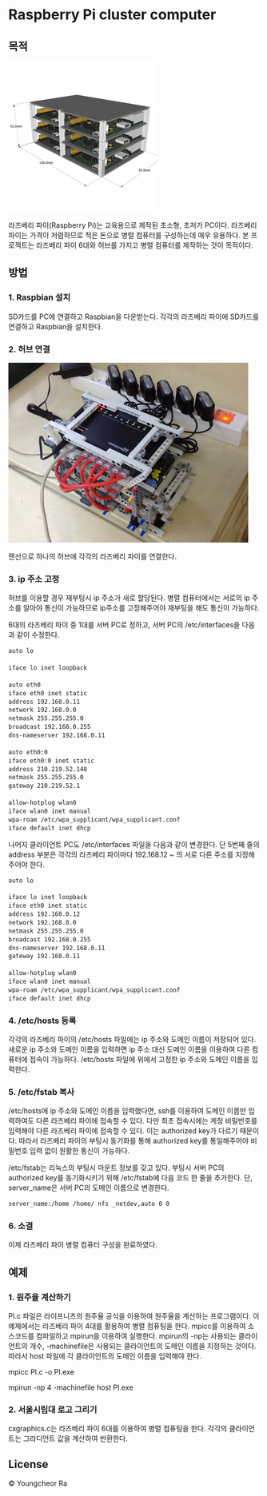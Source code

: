 # Raspberry Pi cluster computer

## 목적

![라즈베리 파이 병렬 컴퓨터 모델](image/image_01.jpg)

라즈베리 파이(Raspberry Pi)는 교육용으로 제작된 초소형, 초저가 PC이다. 라즈베리 파이는 가격이 저렴하므로 적은 돈으로 병렬 컴퓨터를 구성하는데 매우 유용하다. 본 프로젝트는 라즈베리 파이 6대와 허브를 가지고 병렬 컴퓨터를 제작하는 것이 목적이다.

## 방법

### 1. Raspbian 설치

[Raspbian 다운로드]: https://www.raspberrypi.org/software/operating-systems/	"Raspbian 링크"

SD카드를 PC에 연결하고 Raspbian을 다운받는다. 각각의 라즈베리 파이에 SD카드를 연결하고 Raspbian을 설치한다.

### 2. 허브 연결

![허브에 연결한 라즈베리 파이](image/image_02.jpg)

랜선으로 하나의 허브에 각각의 라즈베리 파이를 연결한다.

### 3. ip 주소 고정

허브를 이용할 경우 재부팅시 ip 주소가 새로 할당된다. 병렬 컴퓨터에서는 서로의 ip 주소를 알아야 통신이 가능하므로 ip주소를 고정해주어야 재부팅을 해도 통신이 가능하다.

6대의 라즈베리 파이 중 1대를 서버 PC로 정하고, 서버 PC의 /etc/interfaces을 다음과 같이 수정한다.

```bash
auto lo

iface lo inet loopback

auto eth0
iface eth0 inet static
address 192.168.0.11
network 192.168.0.0
netmask 255.255.255.0
broadcast 192.168.0.255
dns-nameserver 192.168.0.11

auto eth0:0
iface eth0:0 inet static
address 210.219.52.148
netmask 255.255.255.0
gateway 210.219.52.1

allow-hotplug wlan0
iface wlan0 inet manual
wpa-roam /etc/wpa_supplicant/wpa_supplicant.conf
iface default inet dhcp
```

나머지 클라이언트 PC도 /etc/interfaces 파일을 다음과 같이 변경한다. 단 5번째 줄의 address 부분은 각각의 라즈베리 파이마다 192.168.12 ~ 의 서로 다른 주소를 지정해주어야 한다.

```bash
auto lo

iface lo inet loopback
iface eth0 inet static
address 192.168.0.12
network 192.168.0.0
netmask 255.255.255.0
broadcast 192.168.0.255
dns-nameserver 192.168.0.11
gateway 192.168.0.11

allow-hotplug wlan0
iface wlan0 inet manual
wpa-roam /etc/wpa_supplicant/wpa_supplicant.conf
iface default inet dhcp
```

### 4. /etc/hosts 등록

각각의 라즈베리 파이의 /etc/hosts 파일에는 ip 주소와 도메인 이름이 저장되어 있다. 새로운 ip 주소와 도메인 이름을 입력하면 ip 주소 대신 도메인 이름을 이용하여 다른 컴퓨터에 접속이 가능하다. /etc/hosts 파일에 위에서 고정한 ip 주소와 도메인 이름을 입력한다.

### 5. /etc/fstab 복사

/etc/hosts에 ip 주소와 도메인 이름을 입력했다면, ssh를 이용하여 도메인 이름만 입력하여도 다른 라즈베리 파이에 접속할 수 있다. 다만 최초 접속시에는 계정 비밀번호를 입력해야 다른 라즈베리 파이에 접속할 수 있다. 이는 authorized key가 다르기 때문이다. 따라서 라즈베리 파이의 부팅시 동기화를 통해 authorized key를 통일해주어야 비밀번호 입력 없이 원활한 통신이 가능하다.

/etc/fstab는 리눅스의 부팅시 마운트 정보를 갖고 있다. 부팅시 서버 PC의 authorized key를 동기화시키기 위해 /etc/fstab에 다음 코드 한 줄을 추가한다. 단, server_name은 서버 PC의 도메인 이름으로 변경한다.

```bash
server_name:/home /home/ nfs _netdev,auto 0 0
```

### 6. 소결

이제 라즈베리 파이 병렬 컴퓨터 구성을 완료하였다.

## 예제

### 1. 원주율 계산하기

PI.c 파일은 라이프니츠의 원주율 공식을 이용하여 원주율을 계산하는 프로그램이다. 이 예제에서는  라즈베리 파이 4대를 활용하여 병렬 컴퓨팅을 한다. mpicc를 이용하여 소스코드를 컴파일하고 mpirun을 이용하여 실행한다. mpirun의 -np는 사용되는 클라이언트의 개수, -machinefile은 사용되는 클라이언트의 도메인 이름을 지정하는 것이다. 따라서 host 파일에 각 클라이언트의 도메인 이름을 입력해야 한다.

mpicc PI.c -o PI.exe

mpirun -np 4 -machinefile host PI.exe

### 2. 서울시립대 로고 그리기

cxgraphics.c는 라즈베리 파이 6대를 이용하여 병렬 컴퓨팅을 한다. 각각의 클라이언트는 그라디언트 값을 계산하여 반환한다.

## License

© Youngcheor Ra